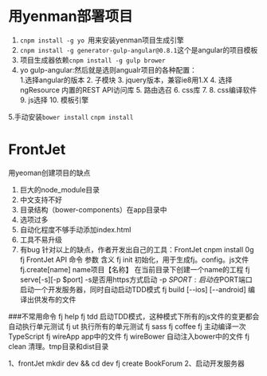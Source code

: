 # 用yenman部署项目

1. `cnpm install -g yo `用来安装yenman项目生成引擎
2. `cnpm install -g generator-gulp-angular@0.8.1`这个是angular的项目模板
3. 项目生成器依赖`cnpm install -g gulp brower `
4. yo gulp-angular:然后就是选则angualr项目的各种配置：    
	1.选择angular的版本
	2. 子模块
	3. jquery版本，兼容ie8用1.X
    4. 选择ngResource 内置的REST API访问库
    5. 路由选召
    6. css库
    7.
    8. css编译软件 
    9. js选择 
    10. 模板引擎


5.手动安装` bower install `
            `cnpm install`


# FrontJet
 用yeoman创建项目的缺点
  1. 巨大的node_module目录
  2. 中文支持不好
  3. 目录结构（bower-components）在app目录中
  4. 选项过多
  5. 自动化程度不够手动添加index.html
  6. 工具不易升级
  7. 有bug
针对以上的缺点，作者开发出自己的工具：FrontJet
cnpm install 0g fj
FrontJet
API
命令          参数              含义
fj init                          初始化，用于生成fj。config。js文件
fj.create[name]    name项目【名称】    在当前目录下创建一个name的工程
fj serve[-s][-p $port] -s是否用https方式启动
                        -p $SPORT:启动在$PORT端口    启动一个开发服务器，同时自动启动TDD模式
fj build [--ios] [--android]  编译出供发布的文件


###不常用命令
fj help
fj tdd 启动TDD模式，这种模式下所有的js文件的变更都会自动执行单元测试
fj ut 执行所有的单元测试
fj sass 
fj coffee 
fj 主动编译一次TypeScript
fj wireApp app中的文件
fj wireBower 自动注入bower中的文件
fj clean    清理。tmp目录和dist目录

1、frontJet
    mkdir dev && cd dev
    fj create BookForum
2、启动开发服务器





	
	
	
	



